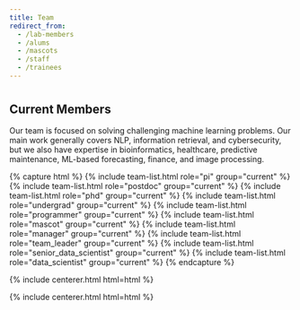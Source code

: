 ```yaml
---
title: Team
redirect_from:
  - /lab-members
  - /alums
  - /mascots
  - /staff
  - /trainees
---
```


# <i class="fas fa-users"></i>

## Current Members

Our team is focused on solving challenging machine learning problems. Our main work generally covers NLP, information retrieval, and cybersecurity, but we also have expertise in bioinformatics, healthcare, predictive maintenance, ML-based forecasting, finance, and image processing.

{% capture html %}
{% include team-list.html role="pi" group="current" %}
{% include team-list.html role="postdoc" group="current" %}
{% include team-list.html role="phd" group="current" %}
{% include team-list.html role="undergrad" group="current" %}
{% include team-list.html role="programmer" group="current" %}
{% include team-list.html role="mascot" group="current" %}
{% include team-list.html role="manager" group="current" %}
{% include team-list.html role="team_leader" group="current" %}
{% include team-list.html role="senior_data_scientist" group="current" %}
{% include team-list.html role="data_scientist" group="current" %}
{% endcapture %}

{% include centerer.html html=html %}

<!-- section break -->
<!--
## Alumni

We are incredibly proud of all of the COMBINE-lab alumni who have passed through the lab, for whatever period of time they were with us. Below
is a list of lab alumni (if you feel you're missing from the list and would like to be added, please e-mail us):

{% capture html %}
{% include team-list.html role="pi" group="alum" mini="true" %}
{% include team-list.html role="phd_g" group="alum" mini="true" %}
{% include team-list.html role="undergrad" group="alum" mini="true" %}
{% endcapture %}
-->
{% include centerer.html html=html %}
